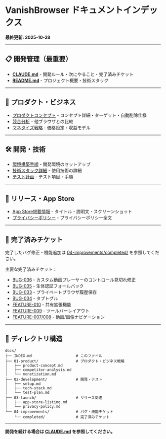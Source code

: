 # VanishBrowser ドキュメントインデックス

**最終更新: 2025-10-28**

---

## 📋 開発管理（最重要）

- **[CLAUDE.md](../CLAUDE.md)** - 開発ルール・次にやること・完了済みチケット
- **[README.md](../README.md)** - プロジェクト概要・技術スタック

---

## 🎯 プロダクト・ビジネス

- [プロダクトコンセプト](01-product/product-concept.md) - コンセプト詳細・ターゲット・自動削除仕様
- [競合分析](01-product/competitor-analysis.md) - 他ブラウザとの比較
- [マネタイズ戦略](01-product/monetization.md) - 価格設定・収益モデル

---

## 🛠️ 開発・技術

- [環境構築手順](02-development/setup.md) - 開発環境のセットアップ
- [技術スタック詳細](02-development/tech-stack.md) - 使用技術の詳細
- [テスト計画](02-development/test-plan.md) - テスト項目・手順

---

## 🚀 リリース・App Store

- [App Store掲載情報](03-launch/app-store-listing.md) - タイトル・説明文・スクリーンショット
- [プライバシーポリシー](03-launch/privacy-policy.md) - プライバシーポリシー全文

---

## 🐛 完了済みチケット

完了したバグ修正・機能追加は [04-improvements/completed/](04-improvements/completed/) を参照してください。

主要な完了済みチケット：
- [BUG-036](04-improvements/completed/BUG-036-video-player-controls-cutoff-iphone16.md) - カスタム動画プレーヤーのコントロール見切れ修正
- [BUG-035](04-improvements/completed/BUG-035-biometric-fallback-passcode.md) - 生体認証フォールバック
- [BUG-033](04-improvements/completed/BUG-033-private-browsing-history-saved.md) - プライベートブラウザ履歴保存
- [BUG-034](04-improvements/completed/BUG-034-tab-toggle-wrong-on-private.md) - タブトグル
- [FEATURE-010](04-improvements/completed/FEATURE-010-share-extension.md) - 共有拡張機能
- [FEATURE-009](04-improvements/completed/FEATURE-009-toolbar-layout-redesign.md) - ツールバーレイアウト
- [FEATURE-007/008](04-improvements/completed/FEATURE-007-video-navigation-controls.md) - 動画/画像ナビゲーション

---

## 📁 ディレクトリ構造

```
docs/
├── INDEX.md                    # このファイル
├── 01-product/                 # プロダクト・ビジネス戦略
│   ├── product-concept.md
│   ├── competitor-analysis.md
│   └── monetization.md
├── 02-development/             # 開発・テスト
│   ├── setup.md
│   ├── tech-stack.md
│   └── test-plan.md
├── 03-launch/                  # リリース関連
│   ├── app-store-listing.md
│   └── privacy-policy.md
└── 04-improvements/            # バグ・機能チケット
    └── completed/              # 完了済みチケット
```

---

**開発を続ける場合は [CLAUDE.md](../CLAUDE.md) を参照してください。**
